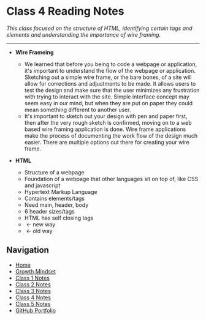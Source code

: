 # Class 4 Reading Notes

_This class focused on the structure of HTML, identifying certain tags and elements and understanding the importance of wire framing._
  ***

- **Wire Frameing**
  - We learned that before you being to code a webpage or application, it's important to understand the flow of the webpage or application.  Sketching out a simple wire frame, or the bare bones, of a site will allow for corrections and adjustments to be made.  It allows users to test the design and make sure that the user minimizes any frustration with trying to interact with the site.  Simple interface concept may seem easy in our mind, but when they are put on paper they could mean something different to another user.  
  - It's important to sketch out your design with pen and paper first, then after the very rough sketch is confirmed, moving on to a web based wire framing application is done.  Wire frame applications make the process of documenting the work flow of the design much easier.  There are multiple options out there for creating your wire frame.

- **HTML**
  - Structure of a webpage
  - Foundation of a webpage that other languages sit on top of, like CSS and javascript
  - Hypertext Markup Language
  - Contains elements/tags
  - Need main, header, body 
  - 6 header sizes/tags
  - HTML has self closing tags
  - <img href=”path-or-link” /> ← new way
  - <img href=”path-or-link”> ← old way


## Navigation

- [Home](https://mtorres6739.github.io/reading-notes)
- [Growth Mindset](growthMindset)
- [Class 1 Notes](class1)
- [Class 2 Notes](class2)
- [Class 3 Notes](class3)
- [Class 4 Notes](class4)
- [Class 5 Notes](class5)
- [GitHub Portfolio](https://github.com/mtorres6739)
